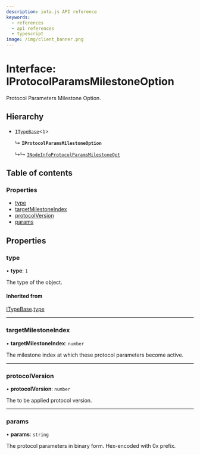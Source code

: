 ```yaml
---
description: iota.js API reference
keywords:
  - references
  - api references
  - typescript
image: /img/client_banner.png
---
```


# Interface: IProtocolParamsMilestoneOption

Protocol Parameters Milestone Option.

## Hierarchy

- [`ITypeBase`](ITypeBase.md)<`1`\>

  ↳ **`IProtocolParamsMilestoneOption`**

  ↳↳ [`INodeInfoProtocolParamsMilestoneOpt`](INodeInfoProtocolParamsMilestoneOpt.md)

## Table of contents

### Properties

- [type](IProtocolParamsMilestoneOption.md#type)
- [targetMilestoneIndex](IProtocolParamsMilestoneOption.md#targetmilestoneindex)
- [protocolVersion](IProtocolParamsMilestoneOption.md#protocolversion)
- [params](IProtocolParamsMilestoneOption.md#params)

## Properties

### type

• **type**: `1`

The type of the object.

#### Inherited from

[ITypeBase](ITypeBase.md).[type](ITypeBase.md#type)

---

### targetMilestoneIndex

• **targetMilestoneIndex**: `number`

The milestone index at which these protocol parameters become active.

---

### protocolVersion

• **protocolVersion**: `number`

The to be applied protocol version.

---

### params

• **params**: `string`

The protocol parameters in binary form. Hex-encoded with 0x prefix.
